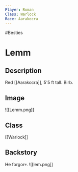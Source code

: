 ```yaml
---
Player: Roman
Class: Warlock
Race: Aarakocra
---
```

#Besties
# Lemm
## Description
Red [[Aarakocra]], 5'5 ft tall. Birb.
## Image
![[Lemm.png]]
## Class
[[Warlock]]
## Backstory
He forgor💀.
![[lem.png]]